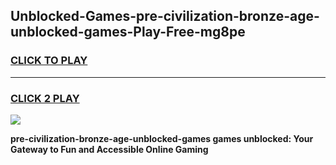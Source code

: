 
## Unblocked-Games-pre-civilization-bronze-age-unblocked-games-Play-Free-mg8pe
<h3>
<a href="https://premium76.site?title=pre-civilization-bronze-age-unblocked-games&ref=10A">CLICK TO PLAY</a></h3>
<hr>

<h3>
<a href="https://premium76.site?title=pre-civilization-bronze-age-unblocked-games&ref=10A">CLICK 2 PLAY</a>
  
</h3>

<a href="https://premium76.site?title=pre-civilization-bronze-age-unblocked-games&ref=10A"><img src="https://clearcache.store/games.png"></a>


**pre-civilization-bronze-age-unblocked-games games unblocked: Your Gateway to Fun and Accessible Online Gaming**
